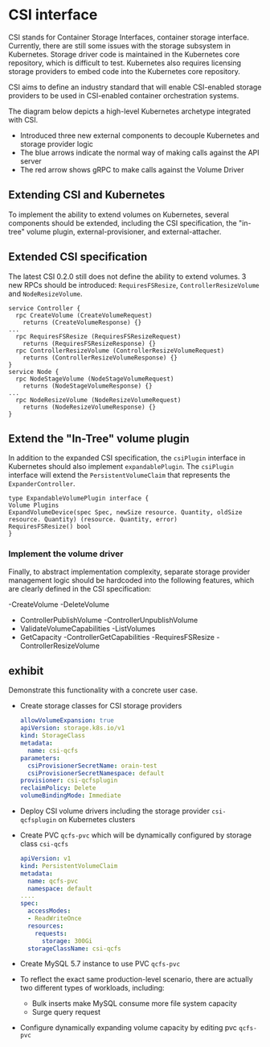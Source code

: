 # CSI interface

CSI stands for Container Storage Interfaces, container storage interface. Currently, there are still some issues with the storage subsystem in Kubernetes. Storage driver code is maintained in the Kubernetes core repository, which is difficult to test. Kubernetes also requires licensing storage providers to embed code into the Kubernetes core repository.

CSI aims to define an industry standard that will enable CSI-enabled storage providers to be used in CSI-enabled container orchestration systems.

The diagram below depicts a high-level Kubernetes archetype integrated with CSI.



- Introduced three new external components to decouple Kubernetes and storage provider logic
- The blue arrows indicate the normal way of making calls against the API server
- The red arrow shows gRPC to make calls against the Volume Driver

## Extending CSI and Kubernetes

To implement the ability to extend volumes on Kubernetes, several components should be extended, including the CSI specification, the "in-tree" volume plugin, external-provisioner, and external-attacher.

## Extended CSI specification

The latest CSI 0.2.0 still does not define the ability to extend volumes. 3 new RPCs should be introduced: `RequiresFSResize`, `ControllerResizeVolume` and `NodeResizeVolume`.

```jade
service Controller {
  rpc CreateVolume (CreateVolumeRequest)
    returns (CreateVolumeResponse) {}
...
  rpc RequiresFSResize (RequiresFSResizeRequest)
    returns (RequiresFSResizeResponse) {}
  rpc ControllerResizeVolume (ControllerResizeVolumeRequest)
    returns (ControllerResizeVolumeResponse) {}
}
service Node {
  rpc NodeStageVolume (NodeStageVolumeRequest)
    returns (NodeStageVolumeResponse) {}
...
  rpc NodeResizeVolume (NodeResizeVolumeRequest)
    returns (NodeResizeVolumeResponse) {}
}
```

## Extend the "In-Tree" volume plugin

In addition to the expanded CSI specification, the `csiPlugin` interface in Kubernetes should also implement `expandablePlugin`. The `csiPlugin` interface will extend the `PersistentVolumeClaim` that represents the `ExpanderController`.

```jade
type ExpandableVolumePlugin interface {
Volume Plugins
ExpandVolumeDevice(spec Spec, newSize resource. Quantity, oldSize resource. Quantity) (resource. Quantity, error)
RequiresFSResize() bool
}
```

### Implement the volume driver

Finally, to abstract implementation complexity, separate storage provider management logic should be hardcoded into the following features, which are clearly defined in the CSI specification:

-CreateVolume
-DeleteVolume
- ControllerPublishVolume
-ControllerUnpublishVolume
- ValidateVolumeCapabilities
-ListVolumes
- GetCapacity
-ControllerGetCapabilities
-RequiresFSResize
-ControllerResizeVolume

## exhibit

Demonstrate this functionality with a concrete user case.

- Create storage classes for CSI storage providers

  ```yaml
  allowVolumeExpansion: true
  apiVersion: storage.k8s.io/v1
  kind: StorageClass
  metadata:
    name: csi-qcfs
  parameters:
    csiProvisionerSecretName: orain-test
    csiProvisionerSecretNamespace: default
  provisioner: csi-qcfsplugin
  reclaimPolicy: Delete
  volumeBindingMode: Immediate
  ```

- Deploy CSI volume drivers including the storage provider `csi-qcfsplugin` on Kubernetes clusters
- Create PVC `qcfs-pvc` which will be dynamically configured by storage class `csi-qcfs`

  ```yaml
  apiVersion: v1
  kind: PersistentVolumeClaim
  metadata:
    name: qcfs-pvc
    namespace: default
  ....
  spec:
    accessModes:
    - ReadWriteOnce
    resources:
      requests:
        storage: 300Gi
    storageClassName: csi-qcfs
  ```

- Create MySQL 5.7 instance to use PVC `qcfs-pvc`
- To reflect the exact same production-level scenario, there are actually two different types of workloads, including:
  - Bulk inserts make MySQL consume more file system capacity
  - Surge query request
- Configure dynamically expanding volume capacity by editing pvc `qcfs-pvc`
